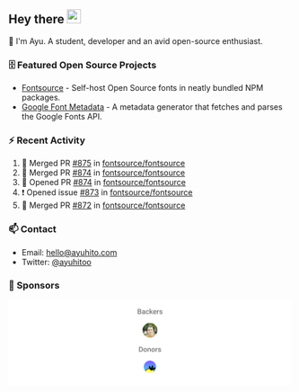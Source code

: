 ## Hey there <img src="https://media.giphy.com/media/hvRJCLFzcasrR4ia7z/giphy.gif" width="25" height="25">

📝 I'm Ayu. A student, developer and an avid open-source enthusiast.

### 🗄 Featured Open Source Projects

- [Fontsource](https://github.com/fontsource/fontsource) - Self-host Open Source fonts in neatly bundled NPM packages.
- [Google Font Metadata](https://github.com/fontsource/google-font-metadata) - A metadata generator that fetches and parses the Google Fonts API.

### ⚡ Recent Activity

<!--START_SECTION:activity-->

1. 🎉 Merged PR [#875](https://github.com/fontsource/fontsource/pull/875) in [fontsource/fontsource](https://github.com/fontsource/fontsource)
2. 🎉 Merged PR [#874](https://github.com/fontsource/fontsource/pull/874) in [fontsource/fontsource](https://github.com/fontsource/fontsource)
3. 💪 Opened PR [#874](https://github.com/fontsource/fontsource/pull/874) in [fontsource/fontsource](https://github.com/fontsource/fontsource)
4. ❗ Opened issue [#873](https://github.com/fontsource/fontsource/issues/873) in [fontsource/fontsource](https://github.com/fontsource/fontsource)
5. 🎉 Merged PR [#872](https://github.com/fontsource/fontsource/pull/872) in [fontsource/fontsource](https://github.com/fontsource/fontsource)
<!--END_SECTION:activity-->

### 📫 Contact

- Email: hello@ayuhito.com
- Twitter: [@ayuhitoo](https://twitter.com/ayuhitoo)

### :sparkling_heart: Sponsors

<p align="center">
  <a href="https://cdn.jsdelivr.net/gh/ayuhito/ayuhito/sponsors.svg">
    <img src='https://raw.githubusercontent.com/ayuhito/ayuhito/master/sponsors.svg'/>
  </a>
</p>
